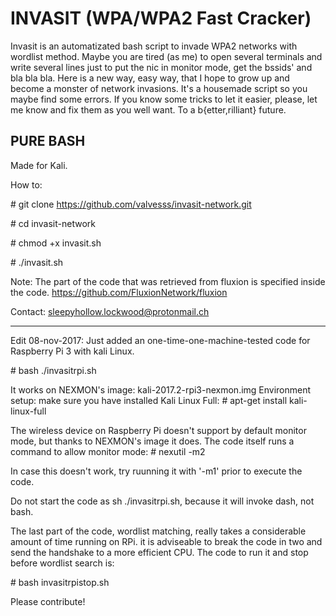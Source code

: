 # INVASIT (WPA/WPA2 Fast Cracker)

Invasit is an automatizated bash script to invade WPA2 networks with wordlist method. Maybe you are tired (as me) to open several terminals and write several lines just to put the nic in monitor mode, get the bssids' and bla bla bla. Here is a new way, easy way, that I hope to grow up and become a monster of network invasions. It's a housemade script so you maybe find some errors. If you know some tricks to let it easier, please, let me know and fix them as you well want. To a b{etter,rilliant} future.
## PURE BASH ##

Made for Kali.

How to:

\# git clone https://github.com/valvesss/invasit-network.git

\# cd invasit-network

\# chmod +x invasit.sh

\# ./invasit.sh

Note: The part of the code that was retrieved from fluxion is specified inside the code.
https://github.com/FluxionNetwork/fluxion

Contact: sleepyhollow.lockwood@protonmail.ch

-----
Edit 08-nov-2017:
Just added an one-time-one-machine-tested code for Raspberry Pi 3 with kali Linux.

\# bash ./invasitrpi.sh

It works on NEXMON's image: kali-2017.2-rpi3-nexmon.img
Environment setup: make sure you have installed Kali Linux Full:
\# apt-get install kali-linux-full

The wireless device on Raspberry Pi doesn't support by default monitor mode, but thanks to NEXMON's image it does.
The code itself runs a command to allow monitor mode:
\# nexutil -m2

In case this doesn't work, try ruunning it with '-m1' prior to execute the code.

Do not start the code as sh ./invasitrpi.sh, because it will invoke dash, not bash.

The last part of the code, wordlist matching, really takes a considerable amount of time running on RPi. it is adviseable to break the code in two and send the handshake to a more efficient CPU.
The code to run it and stop before wordlist search is:

\# bash invasitrpistop.sh


Please contribute!

